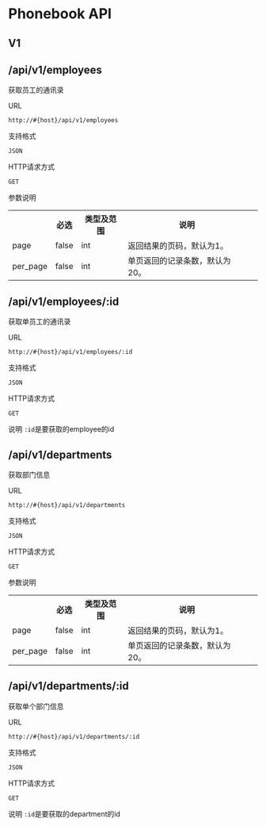 Phonebook API
====================
V1
---------------------
/api/v1/employees
---------------------

获取员工的通讯录

URL

`http://#{host}/api/v1/employees`

支持格式

`JSON`

HTTP请求方式

`GET`

参数说明
<table>
  <tr>
    <th></th>
    <th>必选</th>
    <th>类型及范围</th>
    <th>说明</th>
  </tr>
  <tr>
    <td>page</td>
    <td>false</td>
    <td>int</td>
    <td>返回结果的页码，默认为1。<td>
  </tr>
  <tr>
    <td>per_page</td>
    <td>false</td>
    <td>int</td>
    <td>单页返回的记录条数，默认为20。</td>
  </tr>
</table>

/api/v1/employees/:id
---------------------

获取单员工的通讯录

URL

`http://#{host}/api/v1/employees/:id`

支持格式

`JSON`

HTTP请求方式

`GET`

说明
`:id`是要获取的employee的id

/api/v1/departments
---------------------

获取部门信息

URL

`http://#{host}/api/v1/departments`

支持格式

`JSON`

HTTP请求方式

`GET`

参数说明
<table>
  <tr>
    <th></th>
    <th>必选</th>
    <th>类型及范围</th>
    <th>说明</th>
  </tr>
  <tr>
    <td>page</td>
    <td>false</td>
    <td>int</td>
    <td>返回结果的页码，默认为1。<td>
  </tr>
  <tr>
    <td>per_page</td>
    <td>false</td>
    <td>int</td>
    <td>单页返回的记录条数，默认为20。</td>
  </tr>
</table>

/api/v1/departments/:id
---------------------

获取单个部门信息

URL

`http://#{host}/api/v1/departments/:id`

支持格式

`JSON`

HTTP请求方式

`GET`

说明
`:id`是要获取的department的id
